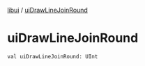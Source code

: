 [libui](README.md) / [uiDrawLineJoinRound](ui-draw-line-join-round.md)

# uiDrawLineJoinRound

`val uiDrawLineJoinRound: UInt`